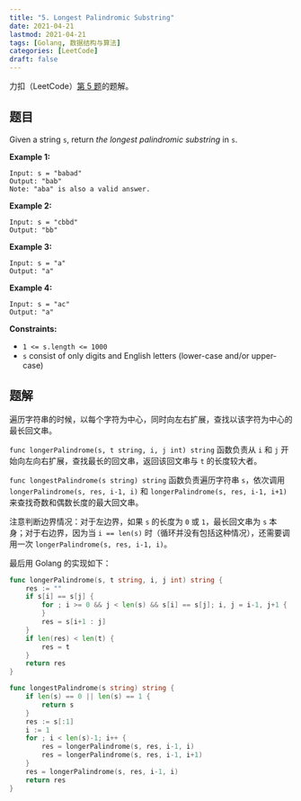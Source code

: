 ```yaml
---
title: "5. Longest Palindromic Substring"
date: 2021-04-21
lastmod: 2021-04-21
tags: [Golang, 数据结构与算法]
categories: [LeetCode]
draft: false
---
```


力扣（LeetCode）[第 5 题](https://leetcode-cn.com/problems/longest-palindromic-substring)的题解。

<!--more-->

## 题目

Given a string `s`, return _the longest palindromic substring_ in `s`.

**Example 1:**

```text
Input: s = "babad"
Output: "bab"
Note: "aba" is also a valid answer.
```

**Example 2:**

```text
Input: s = "cbbd"
Output: "bb"
```

**Example 3:**

```text
Input: s = "a"
Output: "a"
```

**Example 4:**

```text
Input: s = "ac"
Output: "a"
```

**Constraints:**

- `1 <= s.length <= 1000`
- `s` consist of only digits and English letters (lower-case and/or upper-case)

## 题解

遍历字符串的时候，以每个字符为中心，同时向左右扩展，查找以该字符为中心的最长回文串。

`func longerPalindrome(s, t string, i, j int) string` 函数负责从 `i` 和 `j` 开始向左向右扩展，查找最长的回文串，返回该回文串与 `t` 的长度较大者。

`func longestPalindrome(s string) string` 函数负责遍历字符串 `s`，依次调用 `longerPalindrome(s, res, i-1, i)` 和 `longerPalindrome(s, res, i-1, i+1)` 来查找奇数和偶数长度的最大回文串。

注意判断边界情况：对于左边界，如果 `s` 的长度为 `0` 或 `1`，最长回文串为 `s` 本身；对于右边界，因为当 `i == len(s)` 时（循环并没有包括这种情况），还需要调用一次 `longerPalindrome(s, res, i-1, i)`。

最后用 Golang 的实现如下：

```go
func longerPalindrome(s, t string, i, j int) string {
    res := ""
    if s[i] == s[j] {
        for ; i >= 0 && j < len(s) && s[i] == s[j]; i, j = i-1, j+1 {
        }
        res = s[i+1 : j]
    }
    if len(res) < len(t) {
        res = t
    }
    return res
}

func longestPalindrome(s string) string {
    if len(s) == 0 || len(s) == 1 {
        return s
    }
    res := s[:1]
    i := 1
    for ; i < len(s)-1; i++ {
        res = longerPalindrome(s, res, i-1, i)
        res = longerPalindrome(s, res, i-1, i+1)
    }
    res = longerPalindrome(s, res, i-1, i)
    return res
}
```
